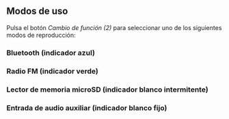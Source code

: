 ## Modos de uso

Pulsa el botón *Cambio de función (2)* para seleccionar uno de los siguientes modos de reproducción:

### Bluetooth (indicador azul)
### Radio FM (indicador verde)
### Lector de memoria microSD (indicador blanco intermitente)
### Entrada de audio auxiliar (indicador blanco fijo)
